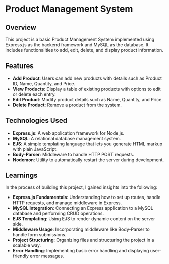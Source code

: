 # Product Management System

## Overview

This project is a basic Product Management System implemented using Express.js as the backend framework and MySQL as the database. It includes functionalities to add, edit, delete, and display product information.

## Features

- **Add Product**: Users can add new products with details such as Product ID, Name, Quantity, and Price.
- **View Products**: Display a table of existing products with options to edit or delete each entry.
- **Edit Product**: Modify product details such as Name, Quantity, and Price.
- **Delete Product**: Remove a product from the system.

## Technologies Used

- **Express.js**: A web application framework for Node.js.
- **MySQL**: A relational database management system.
- **EJS**: A simple templating language that lets you generate HTML markup with plain JavaScript.
- **Body-Parser**: Middleware to handle HTTP POST requests.
- **Nodemon**: Utility to automatically restart the server during development.

## Learnings

In the process of building this project, I gained insights into the following:

- **Express.js Fundamentals**: Understanding how to set up routes, handle HTTP requests, and manage middleware in Express.
- **MySQL Integration**: Connecting an Express application to a MySQL database and performing CRUD operations.
- **EJS Templating**: Using EJS to render dynamic content on the server side.
- **Middleware Usage**: Incorporating middleware like Body-Parser to handle form submissions.
- **Project Structuring**: Organizing files and structuring the project in a scalable way.
- **Error Handling**: Implementing basic error handling and displaying user-friendly error messages.
